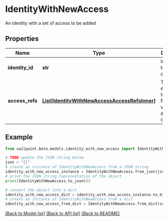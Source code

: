 # IdentityWithNewAccess

An identity with a set of access to be added

## Properties

Name | Type | Description | Notes
------------ | ------------- | ------------- | -------------
**identity_id** | **str** | Identity id to be checked. | 
**access_refs** | [**List[IdentityWithNewAccessAccessRefsInner]**](IdentityWithNewAccessAccessRefsInner.md) | The list of entitlements to consider for possible violations in a preventive check. | 

## Example

```python
from sailpoint.beta.models.identity_with_new_access import IdentityWithNewAccess

# TODO update the JSON string below
json = "{}"
# create an instance of IdentityWithNewAccess from a JSON string
identity_with_new_access_instance = IdentityWithNewAccess.from_json(json)
# print the JSON string representation of the object
print(IdentityWithNewAccess.to_json())

# convert the object into a dict
identity_with_new_access_dict = identity_with_new_access_instance.to_dict()
# create an instance of IdentityWithNewAccess from a dict
identity_with_new_access_from_dict = IdentityWithNewAccess.from_dict(identity_with_new_access_dict)
```
[[Back to Model list]](../README.md#documentation-for-models) [[Back to API list]](../README.md#documentation-for-api-endpoints) [[Back to README]](../README.md)



